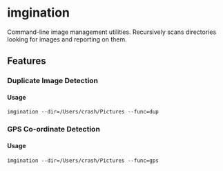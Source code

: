 # imgination

Command-line image management utilities. Recursively scans directories
looking for images and reporting on them.

## Features

### Duplicate Image Detection

#### Usage
`imgination --dir=/Users/crash/Pictures --func=dup`

### GPS Co-ordinate Detection

#### Usage
`imgination --dir=/Users/crash/Pictures --func=gps`
